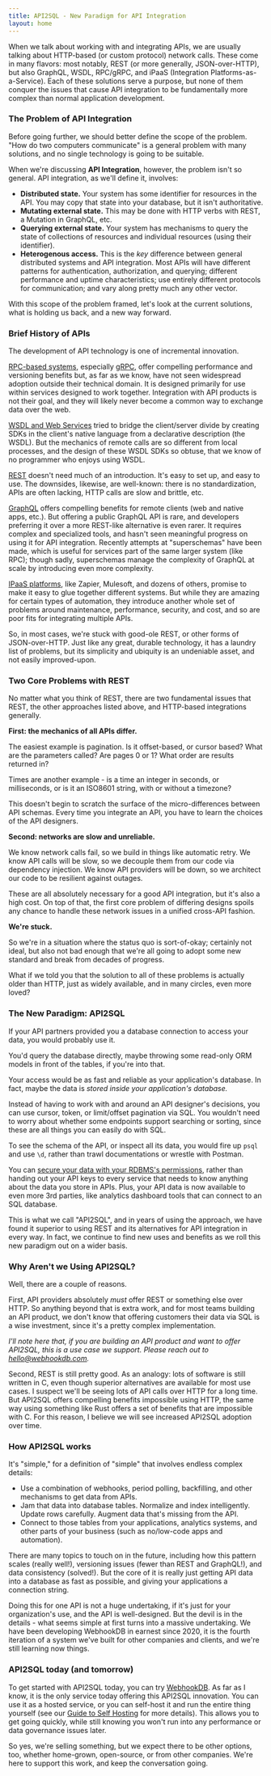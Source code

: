 ```yaml
---
title: API2SQL - New Paradigm for API Integration
layout: home
---
```


When we talk about working with and integrating APIs,
we are usually talking about HTTP-based (or custom protocol) network calls.
These come in many flavors: most notably, REST (or more generally, JSON-over-HTTP),
but also GraphQL, WSDL, RPC/gRPC, and iPaaS (Integration Platforms-as-a-Service).
Each of these solutions serve a purpose,
but none of them conquer the issues that cause API integration
to be fundamentally more complex than normal application development.

<a id="hard-problem"></a>

### The Problem of API Integration

Before going further, we should better define the scope of the problem.
"How do two computers communicate" is a general problem with many solutions,
and no single technology is going to be suitable.

When we're discussing **API Integration**, however, the problem isn't so general.
API integration, as we'll define it, involves:

- **Distributed state.** Your system has some identifier for resources in the API.
  You may copy that state into your database, but it isn't authoritative.
- **Mutating external state.** This may be done with HTTP verbs with REST,
  a Mutation in GraphQL, etc.
- **Querying external state.** Your system has mechanisms to query the state of collections
  of resources and individual resources (using their identifier).
- **Heterogenous access.** This is the *key* difference between general distributed systems
  and API integration. Most APIs will have different patterns for authentication,
  authorization, and querying; different performance and uptime characteristics;
  use entirely different protocols for communication; and vary along pretty much any other vector.

With this scope of the problem framed, let's look at the current solutions,
what is holding us back, and a new way forward.

<a id="history"></a>

### Brief History of APIs

The development of API technology is one of incremental innovation.

[RPC-based systems](https://en.wikipedia.org/wiki/Remote_procedure_call),
especially [gRPC](https://en.wikipedia.org/wiki/GRPC),
offer compelling performance and versioning benefits but,
as far as we know, have not seen widespread adoption outside their technical domain.
It is designed primarily for use within services designed to work together.
Integration with API products is not their goal, and they will likely never become
a common way to exchange data over the web.

[WSDL and Web Services](https://en.wikipedia.org/wiki/Web_Services_Description_Language)
tried to bridge the client/server divide by creating SDKs
in the client's native language from a declarative description (the WSDL).
But the mechanics of remote calls are so different from local processes,
and the design of these WSDL SDKs so obtuse, that we know of no programmer
who enjoys using WSDL.

[REST](https://en.wikipedia.org/wiki/Representational_state_transfer)
doesn't need much of an introduction. It's easy to set up,
and easy to use. The downsides, likewise, are well-known:
there is no standardization, APIs are often lacking, HTTP calls are
slow and brittle, etc.

[GraphQL](https://en.wikipedia.org/wiki/GraphQL)
offers compelling benefits for remote clients (web and native apps, etc.).
But offering a public GraphQL API is rare, and developers preferring it over
a more REST-like alternative is even rarer. It requires complex and specialized tools,
and hasn't seen meaningful progress on using it for API integration.
Recently attempts at "superschemas" have been made,
which is useful for services part of the same larger system (like RPC);
though sadly, superschemas manage the complexity of GraphQL at scale
by introducing even more complexity.

[IPaaS platforms](https://en.wikipedia.org/wiki/Cloud-based_integration),
like Zapier, Mulesoft, and dozens of others,
promise to make it easy to glue together different systems.
But while they are amazing for certain types of automation,
they introduce another whole set of problems around
maintenance, performance, security, and cost,
and so are poor fits for integrating multiple APIs.

So, in most cases, we're stuck with good-ole REST, or other forms of JSON-over-HTTP.
Just like any great, durable technology, it has a laundry list of problems,
but its simplicity and ubiquity is an undeniable asset, and not easily improved-upon.

<a id="core-problems"></a>

### Two Core Problems with REST

No matter what you think of REST, there are two fundamental issues that REST,
the other approaches listed above, and HTTP-based integrations generally.

**First: the mechanics of all APIs differ.**

The easiest example is pagination. Is it offset-based, or cursor based?
What are the parameters called? Are pages 0 or 1? What order are results returned in?

Times are another example - is a time an integer in seconds, or milliseconds, or is it an ISO8601 string,
with or without a timezone?

This doesn't begin to scratch the surface of the micro-differences between API schemas.
Every time you integrate an API, you have to learn the choices of the API designers.

**Second: networks are slow and unreliable.**

We know network calls fail, so we build in things like automatic retry.
We know API calls will be slow, so we decouple them from our code via dependency injection.
We know API providers will be down, so we architect our code to be resilient against outages.

These are all absolutely necessary for a good API integration,
but it's also a high cost. On top of that, the first core problem of differing designs
spoils any chance to handle these network issues in a unified cross-API fashion.

**We're stuck.**

So we're in a situation where the status quo is sort-of-okay;
certainly not ideal, but also not bad enough that we're all going to adopt
some new standard and break from decades of progress.

What if we told you that the solution to all of these problems
is actually older than HTTP, just as widely available, and in many circles,
even more loved?

<a id="api2sql"></a>

### The New Paradigm: API2SQL

If your API partners provided you a database connection to access your data,
you would probably use it.

You'd query the database directly, maybe throwing some read-only ORM models
in front of the tables, if you're into that.

Your access would be as fast and reliable as your application's database.
In fact, maybe the data is *stored inside your application's database.*

Instead of having to work with and around an API designer's decisions,
you can use cursor, token, or limit/offset pagination via SQL.
You wouldn't need to worry about whether some endpoints
support searching or sorting, since these are all things you can easily do with SQL.

To see the schema of the API, or inspect all its data,
you would fire up `psql` and use `\d`,
rather than trawl documentations or wrestle with Postman.

You can [secure your data with your RDBMS's permissions](/docs/securing/),
rather than handing out your API keys to every service that needs to know
anything about the data you store in APIs.
Plus, your API data is now available to even more 3rd parties,
like analytics dashboard tools that can connect to an SQL database.

This is what we call "API2SQL", and in years of using the approach,
we have found it superior to using REST and its alternatives
for API integration in every way.
In fact, we continue to find new uses and benefits
as we roll this new paradigm out on a wider basis.

<a id="blockers"></a>

### Why Aren't we Using API2SQL?

Well, there are a couple of reasons.

First, API providers absolutely *must* offer REST or something else over HTTP.
So anything beyond that is extra work,
and for most teams building an API product, we don't know that offering
customers their data via SQL is a wise investment, since it's a pretty complex implementation.

*I'll note here that, if you are building an API product and want to offer API2SQL,
this is a use case we support. Please reach out to <a href="mailto:hello@webhookdb.com">hello@webhookdb.com</a>.*

Second, REST is still pretty good.
As an analogy: lots of software is still written in C,
even though superior alternatives are available for most use cases.
I suspect we'll be seeing lots of API calls over HTTP for a long time.
But API2SQL offers compelling benefits impossible using HTTP,
the same way using something like Rust offers a set of benefits that are impossible with C.
For this reason, I believe we will see increased API2SQL adoption over time.

<a id="how-it-works"></a>

### How API2SQL works

It's "simple," for a definition of "simple" that involves endless complex details:

- Use a combination of webhooks, period polling, backfilling,
  and other mechanisms to get data from APIs.
- Jam that data into database tables. Normalize and index intelligently.
  Update rows carefully. Augment data that's missing from the API.
- Connect to those tables from your applications, analytics systems,
  and other parts of your business (such as no/low-code apps and automation).

There are many topics to touch on in the future,
including how this pattern scales (really well!),
versioning issues (fewer than REST and GraphQL!),
and data consistency (solved!). But the core of it is really just
getting API data into a database as fast as possible,
and giving your applications a connection string.

Doing this for one API is not a huge undertaking,
if it's just for your organization's use, and the API is well-designed.
But the devil is in the details - what seems simple at first turns into
a massive undertaking. We have been developing WebhookDB in earnest since 2020,
it is the fourth iteration of a system we've built for other companies and clients,
and we're still learning now things.

<a id="today-and-tomorrow"></a>

### API2SQL today (and tomorrow)

To get started with API2SQL today, you can try [WebhookDB](/get-started).
As far as I know, it is the only service today offering this API2SQL innovation.
You can use it as a hosted service, or you can self-host it and run the entire thing yourself
(see our [Guide to Self Hosting](/docs/self-hosting) for more details).
This allows you to get going quickly,
while still knowing you won't run into any performance or data governance issues later.

So yes, we're selling something, but we expect there to be other options, too,
whether home-grown, open-source, or from other companies.
We're here to support this work, and keep the conversation going.
